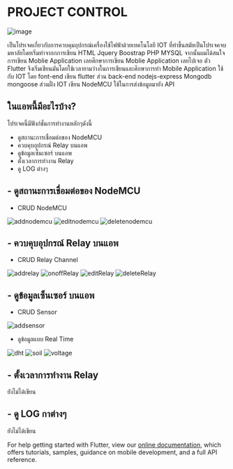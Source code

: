 # PROJECT CONTROL
![image](https://scontent.fbkk7-3.fna.fbcdn.net/v/t1.15752-9/130249868_115483140309156_3858231045786407963_n.png?_nc_cat=107&ccb=2&_nc_sid=ae9488&_nc_ohc=xtj_G1TsPc4AX_OIR4j&_nc_ht=scontent.fbkk7-3.fna&oh=761cab30488034ed04d87a8e7123236e&oe=5FF42C61)

เป็นโปรเจคเกี่ยวกับการควบคุมอุปกรณ์เครื่องใช้ไฟฟ้าด้วยเทคโนโลยี IOT ที่ทำขึ้นสมัยเป็นโปรเจคจบมหาลัยโดยเริ่มทำจากกการเขียน HTML Jquery Boostrap PHP MYSQL จากนั้นผมได้สนใจการเขียน Moblie Application เลยศึกษาการเขียน Moblie Application เลยไปเจอ ตัว Flutter จึงเริ่มเขียนมันโดยใช้เวลายามว่างในการเขียนและศึกษาการทำ Mobile Application ใช้กับ IOT โดย font-end เขียน flutter ส่วน back-end nodejs-express Mongodb mongoose ส่วนฝั่ง IOT เขียน NodeMCU ใช้ในการส่งข้อมูลมายัง API

## ในแอพนี้มีอะไรบ้าง?

โปรเจคนี้มีฟังก์ชั่นการทำงานหลักๆดังนี้

- ดูสถานะการเชื่อมต่อของ NodeMCU
- ควบคุบอุปกรณ์ Relay บนแอพ
- ดูข้อมูลเซ็นเซอร์ บนแอพ
- ตั้งเวลาการทำงาน Relay
- ดู LOG ต่างๆ

## - ดูสถานะการเชื่อมต่อของ NodeMCU
- CRUD NodeMCU

![addnodemcu](https://media.giphy.com/media/M0fC6kfFEIMsipKklO/giphy.gif) ![editnodemcu](https://media.giphy.com/media/WO8ZUNNVuJ2FIMeAjk/giphy.gif) ![deletenodemcu](https://media.giphy.com/media/NaGvR44aNipJdg69r6/giphy.gif)

## - ควบคุบอุปกรณ์ Relay บนแอพ
- CRUD Relay Channel


![addrelay](https://media.giphy.com/media/UQJQ7SnU3Q6JH4p26l/giphy.gif) ![onoffRelay](https://media.giphy.com/media/eYchH3LGMBYUC6qXWF/giphy.gif) ![editRelay](https://media.giphy.com/media/6LwgxHzU1jtp5UMuqH/giphy.gif) ![deleteRelay](https://media.giphy.com/media/OoDiDkUfosfg8uDJyU/giphy.gif)

## - ดูข้อมูลเซ็นเซอร์ บนแอพ

- CRUD Sensor

![addsensor](https://media.giphy.com/media/oK6mN30NAHYkA6zeiG/giphy.gif)

- ดูข้อมูลแบบ Real Time


![dht](https://media.giphy.com/media/7e0SrtVpptktkIxGFJ/giphy.gif) ![soil](https://media.giphy.com/media/pLL9akXGK8ArHeXkp4/giphy.gif) ![voltage](https://media.giphy.com/media/Z9TPDlfh0LfVhw9npx/giphy.gif)

## - ตั้งเวลาการทำงาน Relay
ยังไม่ได้เขียน

## - ดู LOG กาต่างๆ
ยังไม่ได้เขียน

For help getting started with Flutter, view our
[online documentation](https://flutter.dev/docs), which offers tutorials,
samples, guidance on mobile development, and a full API reference.
